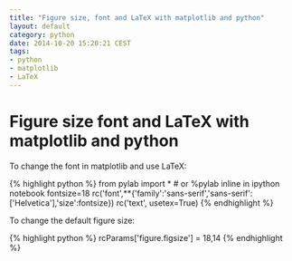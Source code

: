 ```yaml
---
title: "Figure size, font and LaTeX with matplotlib and python"
layout: default
category: python
date: 2014-10-20 15:20:21 CEST
tags:
- python
- matplotlib
- LaTeX
---
```


# Figure size font and LaTeX with matplotlib and python

To change the font in matplotlib and use LaTeX:

{% highlight python %}
from pylab import * # or %pylab inline in ipython notebook
fontsize=18
rc('font',**{'family':'sans-serif','sans-serif':['Helvetica'],'size':fontsize})
rc('text', usetex=True)
{% endhighlight %}

To change the default figure size:

{% highlight python %}
rcParams['figure.figsize'] = 18,14
{% endhighlight %}
